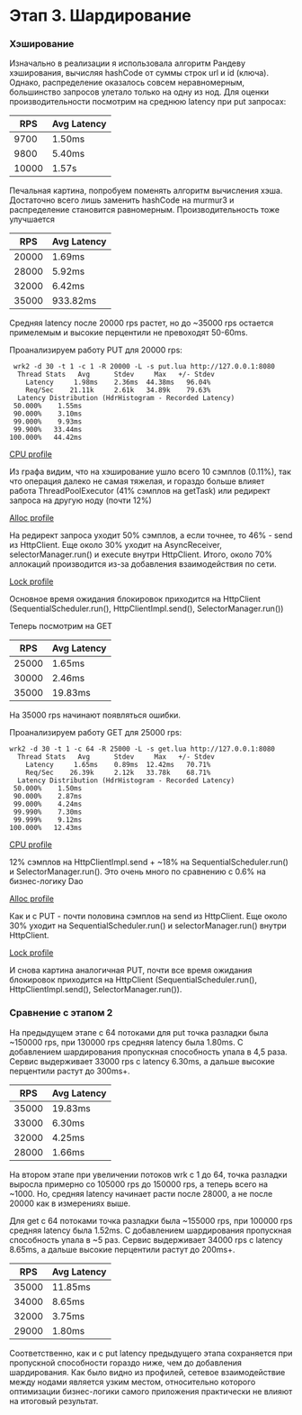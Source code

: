 # Этап 3. Шардирование

### Хэширование
Изначально в реализации я использовала алгоритм Рандеву хэширования, вычисляя hashCode от суммы строк url и id (ключа).
Однако, распределение оказалось совсем неравномерным, большинство запросов улетало только на одну из нод. 
Для оценки производительности посмотрим на среднюю latency при put запросах:

| RPS   | Avg Latency |
|-------|-------------|
| 9700  | 1.50ms      | 
| 9800  | 5.40ms      |
| 10000 | 1.57s       |

Печальная картина, попробуем поменять алгоритм вычисления хэша. Достаточно всего лишь заменить hashCode на murmur3 и распределение становится равномерным.
Производительность тоже улучшается

| RPS   | Avg Latency |
|-------|-------------|
| 20000 | 1.69ms      |
| 28000 | 5.92ms      |
| 32000 | 6.42ms      |
| 35000 | 933.82ms    |

Средняя latency после 20000 rps растет, но до ~35000 rps остается примелемым и высокие перцентили не превоходят 50-60ms.

Проанализируем работу PUT для 20000 rps:
```
 wrk2 -d 30 -t 1 -c 1 -R 20000 -L -s put.lua http://127.0.0.1:8080
  Thread Stats   Avg      Stdev     Max   +/- Stdev
    Latency     1.98ms    2.36ms  44.38ms   96.04%
    Req/Sec    21.11k     2.61k   34.89k    79.63%
  Latency Distribution (HdrHistogram - Recorded Latency)
 50.000%    1.55ms
 90.000%    3.10ms
 99.000%    9.93ms
 99.900%   33.44ms
100.000%   44.42ms
```
[CPU profile](data/stage3/profile-put-20000.html)

Из графа видим, что на хэширование ушло всего 10 сэмплов (0.11%), так что операция 
далеко не самая тяжелая, и гораздо больше влияет работа ThreadPoolExecutor (41% сэмплов на getTask) или редирект запроса на другую ноду
(почти 12%)

[Alloc profile](data/stage3/profile-put-20000-alloc.html)

На редирект запроса уходит 50% сэмплов, а если точнее, то 46% - send из HttpClient. Еще около 30% уходит на AsyncReceiver, selectorManager.run() и execute
внутри HttpClient. Итого, около 70% аллокаций производится из-за добавления взаимодействия по сети.

[Lock profile](data/stage3/profile-put-20000-lock.html)

Основное время ожидания блокировок приходится на HttpClient (SequentialScheduler.run(), HttpClientImpl.send(), SelectorManager.run())

Теперь посмотрим на GET

| RPS   | Avg Latency |
|-------|-------------|
| 25000 |  1.65ms     |
| 30000 | 2.46ms      |
| 35000 | 19.83ms     |

На 35000 rps начинают появляться ошибки.

Проанализируем работу GET для 25000 rps:
```
wrk2 -d 30 -t 1 -c 64 -R 25000 -L -s get.lua http://127.0.0.1:8080
  Thread Stats   Avg      Stdev     Max   +/- Stdev
    Latency     1.65ms    0.89ms  12.42ms   70.71%
    Req/Sec    26.39k     2.12k   33.78k    68.71%
  Latency Distribution (HdrHistogram - Recorded Latency)
 50.000%    1.50ms
 90.000%    2.87ms
 99.000%    4.24ms
 99.990%    7.30ms
 99.999%    9.12ms
100.000%   12.43ms
```

[CPU profile](data/stage3/profile-get-25000.html)

12% сэмплов на HttpClientImpl.send + ~18% на SequentialScheduler.run() и SelectorManager.run(). Это очень много по сравнению с 0.6% на бизнес-логику Dao

[Alloc profile](data/stage3/profile-get-25000-alloc.html)

Как и с PUT - почти половина сэмплов на send из HttpClient. Еще около 30% уходит на SequentialScheduler.run() и selectorManager.run()
внутри HttpClient.

[Lock profile](data/stage3/profile-get-25000-lock.html)

И снова картина аналогичная PUT, почти все время ожидания блокировок приходится на HttpClient (SequentialScheduler.run(), HttpClientImpl.send(), SelectorManager.run()).

### Сравнение с этапом 2

На предыдущем этапе с 64 потоками для put точка разладки была ~150000 rps, при 130000 rps средняя latency была 1.80ms.
С добавлением шардирования пропускная способность упала в 4,5 раза. Сервис выдерживает 33000 rps с latency 6.30ms, а дальше высокие 
перцентили растут до 300ms+.

| RPS   | Avg Latency |
|-------|-------------|
| 35000 | 19.83ms     |
| 33000 | 6.30ms      |
| 32000 | 4.25ms      |
| 28000 | 1.66ms      |

На втором этапе при увеличении потоков wrk с 1 до 64, точка разладки выросла примерно со 105000 rps до 150000 rps,
а теперь всего на ~1000. Но, средняя latency начинает расти после 28000, а не после 20000 как в измерениях выше.




Для get с 64 потоками точка разладки была ~155000 rps, при 100000 rps средняя latency была 1.52ms.
С добавлением шардирования пропускная способность упала в ~5 раз. Сервис выдерживает 34000 rps с latency 8.65ms, а дальше высокие
перцентили растут до 200ms+.

| RPS   | Avg Latency |
|-------|-------------|
| 35000 | 11.85ms     |
| 34000 | 8.65ms      |
| 32000 | 3.75ms      |
| 29000 | 1.80ms      |

Соответственно, как и с put latency предыдущего этапа сохраняется при пропускной способности гораздо ниже, чем до
добавления шардирования. Как было видно из профилей, сетевое взаимодействие между нодами является узким местом, относительно которого
оптимизации бизнес-логики самого приложения практически не влияют на итоговый результат.